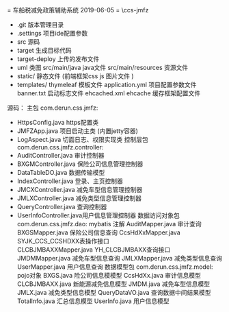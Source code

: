   = 车船税减免政策辅助系统 2019-06-05
 = \ccs-jmfz
 * .git 版本管理目录
 * .settings 项目ide配置参数
 * src  源码
 * target 生成目标代码
 * target-deploy  上传的发布文件
 * uml 类图 
src/main/java        java文件
src/main/resources   资源文件   
 *    static/           静态文件 (前端框架css js 图片文件 )
 *    templates/        thymeleaf 模板文件
application.yml 项目配置参数文件
banner.txt   启动标志文件
ehcached.xml  ehcache 缓存框架配置文件   

源码：
主包  com.derun.css.jmfz:
 *    HttpsConfig.java       https配置类
 *    JMFZApp.java           项目启动主类 (内置jetty容器)
 *    LogAspect.java         切面日志、权限实现类 
控制层包  com.derun.css.jmfz.controller:
 *    AuditController.java   审计控制器
 *    BXGMController.java    保险公司信息管理控制器
 *    DataTableDO.java       数据传输模型    
 *    IndexController.java   登录、主页控制器
 *    JMCXController.java    减免车型信息管理控制器
 *    JMLXController.java    减免类型信息管理控制器
 *    QueryController.java   查询控制器
 *    UserInfoController.java用户信息管理控制器
数据访问对象包  com.derun.css.jmfz.dao: mybatis 注解
   AuditMapper.java   审计查询
   BXGSMapper.java    保险公司信息查询
   CcsHdXxMapper.java SYJK_CCS_CCSHDXX表操作接口    
   CLCBJMBAXXMapper.java YH_CLCBJMBAXX查询接口  
   JMDMMapper.java    减免车型信息查询
   JMLXMapper.java    减免类型信息查询
   UserMapper.java    用户信息查询
 数据模型包  com.derun.css.jmfz.model: pojo对象
   BXGS.java   险公司信息模模型
   CcsHdXx.java    审计信息模型
   CLCBJMBAXX.java 新能源减免信息模型
   JMDM.java    减免车型信息模型
   JMLX.java    减免类型信息模型
   QueryDataVO.java    查询数据中间结果模型
   TotalInfo.java      汇总信息模型
   UserInfo.java       用户信息模型
    
   
   